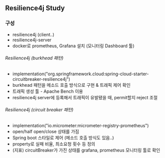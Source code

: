## Resilience4j Study

### 구성
- resilience4j (client..)
- resilience4j-server
- docker로 prometheus, Grafana 설치 (모니터링 Dashboard 툴)

###### Resilience4j (burkhead 패턴)
- implementation("org.springframework.cloud:spring-cloud-starter-circuitbreaker-resilience4j")
- burkhead 패턴을 메소드 호출 방식으로 구현 & 트래픽 제어 확인
- 트래픽 생성 툴 - Apache Bench 이용
- resilience4j server에 등록해서 트래픽이 유발됐을 때, permit할지 reject 조절

###### Resilience4j (circuit breaker 패턴)
- implementation("io.micrometer:micrometer-registry-prometheus")
- open/half open/close 상태를 가짐
- Spring boot 스타일로 제어 (메소드 호출 방식도 있음..)
- property로 실패 비율, 최소요청 횟수 등 정의
- (지표) circuitBreaker가 가진 상태를 grafana, prometheus 모니터링 툴로 확인